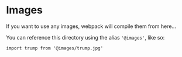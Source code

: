 # Images

If you want to use any images, webpack will compile them from here...

You can reference this directory using the alias `'@images'`, like so:

```
import trump from '@images/trump.jpg'
```
